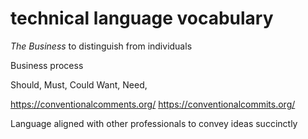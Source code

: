 technical language vocabulary
=============================

_The Business_ to distinguish from individuals

Business process

Should, Must, Could
Want, Need,

https://conventionalcomments.org/
https://conventionalcommits.org/

Language aligned with other professionals to convey ideas succinctly

